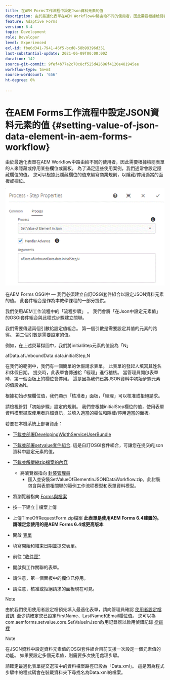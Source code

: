 ```yaml
---
title: 在AEM Forms工作流程中設定Json資料元素的值
description: 由於最適化表單在AEM Workflow中路由給不同的使用者，因此需要根據檢閱表單的人來隱藏或停用某些欄位或面板。 為了滿足這些使用案例，我們通常會設定隱藏欄位的值。 您可以根據此隱藏欄位的值來編寫商業規則，以隱藏/停用適當的面板或欄位。
feature: Adaptive Forms
version: 6.4
topic: Development
role: Developer
level: Experienced
exl-id: fbe6d341-7941-46f5-bcd8-58b99396d351
last-substantial-update: 2021-06-09T00:00:00Z
duration: 142
source-git-commit: 9fef4b77a2c70c8cf525d42686f4120e481945ee
workflow-type: tm+mt
source-wordcount: '656'
ht-degree: 0%

---
```


# 在AEM Forms工作流程中設定JSON資料元素的值 {#setting-value-of-json-data-element-in-aem-forms-workflow}

由於最適化表單在AEM Workflow中路由給不同的使用者，因此需要根據檢閱表單的人來隱藏或停用某些欄位或面板。 為了滿足這些使用案例，我們通常會設定隱藏欄位的值。 您可以根據此隱藏欄位的值來編寫商業規則，以隱藏/停用適當的面板或欄位。

![在JSON資料中設定元素值](assets/capture-3.gif)

在AEM Forms OSGi中 — 我們必須建立自訂OSGi套件組合以設定JSON資料元素的值。 此套件組合是作為本教學課程的一部分提供。

我們使用AEM工作流程中的「流程步驟」 。 我們會將「在Json中設定元素值」的OSGi套件組合與此程式步驟建立關聯。

我們需要傳遞兩個引數給設定值組合。 第一個引數是需要設定其值的元素的路徑。 第二個引數是需要設定的值。

例如，在上述熒幕擷圖中，我們將initialStep元素的值設為「N」

afData.afUnboundData.data.initialStep,N

在我們的範例中，我們有一個簡單的休假請求表單。 此表單的發起人填寫其姓名和休假日期。 提交時，此表單會傳送給「經理」進行稽核。 當管理員開啟表單時，第一個面板上的欄位會停用。 這是因為我們已將JSON資料中初始步驟元素的值設為N。

根據初始步驟欄位值，我們顯示「核准者」面板，「經理」可以核准或拒絕請求。

請檢視針對「初始步驟」設定的規則。 我們會根據initialStep欄位的值，使用表單資料模型擷取使用者詳細資訊，並填入適當的欄位和隱藏/停用適當的面板。

若要在本機系統上部署資產：

* [下載並部署DevelopingWidthServiceUserBundle](/help/forms/assets/common-osgi-bundles/DevelopingWithServiceUser.jar)

* [下載並部署setvalue套件組合](/help/forms/assets/common-osgi-bundles/SetValueApp.core-1.0-SNAPSHOT.jar). 這是自訂OSGI套件組合，可讓您在提交的json資料中設定元素的值。

* [下載並解壓縮zip檔案的內容](assets/set-value-jsondata.zip)
   * 將瀏覽器指向 [封裝管理員](http://localhost:4502/crx/packmgr/index.jsp)
      * 匯入並安裝SetValueOfElementInJSONDataWorkflow.zip。此封裝包含與表單相關聯的範例工作流程模型和表單資料模型。

* 將瀏覽器指向 [Forms與檔案](http://localhost:4502/aem/forms.html/content/dam/formsanddocuments)
* 按一下建立 | 檔案上傳
* 上傳TimeOffRequestForm.zip檔案
  **此表單是使用AEM Forms 6.4建置的。請確定您使用的是AEM Forms 6.4或更高版本**
* 開啟 [表單](http://localhost:4502/content/dam/formsanddocuments/timeoffrequest/jcr:content?wcmmode=disabled)
* 填寫開始和結束日期並提交表單。
* 前往 [&quot;收件匣&quot;](http://localhost:4502/aem/inbox)
* 開啟與工作關聯的表單。
* 請注意，第一個面板中的欄位已停用。
* 請注意，核准或拒絕請求的面板現在可見。

>[!NOTE]
>
>由於我們使用使用者設定檔預先填入最適化表單，請向管理員確認 [使用者設定檔資訊](http://localhost:4502/security/users.html). 至少請確定您已設定FirstName、LastName和Email欄位值。
>您可以為com.aemforms.setvalue.core.SetValueInJson啟用記錄器以啟用偵錯記錄 [從這裡](http://localhost:4502/system/console/slinglog)

>[!NOTE]
>
>在JSON資料中設定資料元素值的OSGi套件組合目前支援一次設定一個元素值的功能。 如果要設定多個元素值，則需要多次使用處理步驟。
>
>請確定最適化表單提交選項中的資料檔案路徑已設為「Data.xml」。 這是因為程式步驟中的程式碼會在裝載資料夾下尋找名為Data.xml的檔案。
